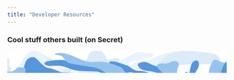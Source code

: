 ```yaml
---
title: "Developer Resources"
---
```


<column class="page-developers__hero-container">
<block>
<developers-hero></developers-hero>
</block>
</column>

<column>
<block>
<developers-features></developers-features>
</block>
</column>

<column mode="full">
<block>
<developers-university></developers-university>
</block>
</column>

<column>
<block>
<developers-start-here></developers-start-here>
</block>
</column>

<column>
<block>
<developers-pathway pathId="1"></developers-pathway>
<developers-pathway pathId="2"></developers-pathway>
<developers-pathway pathId="3"></developers-pathway>
</block>
</column>

<column>
<block>
<developers-help-new-devs></developers-help-new-devs>
</block>
</column>

<column>
<block>
<developers-card-resources></developers-card-resources>
</block>
</column>
<column>

<block>
<developers-advanced></developers-advanced>
</block>
</column>

<column>
<block>
<developers-funding></developers-funding>
</block>
</column>

<column class="page-developers__dev-questions">
<block>
<developers-questions></developers-questions>
</block>
</column>

<!-- Controlls  -->
<column number="2" class="page-developers__horizontal-scroll">
<block >

### Cool stuff others built (on Secret)

</block>
<block class="justify-right">
<scroll-horizontal></scroll-horizontal>
</block>
</column>

<!-- Horizontal Scroll -->
<column class="page-developers__cool-stuff spacer-s horizontal-slider" mode="full">
<block>
<developers-cool-stuff></developers-cool-stuff>
</block>
</column>

<!-- General CTAs -->
<column class="spacer-s" number="2" number-m="2" number-s="1">
<block >
<general-ctas id="get-started"></general-ctas>
</block>
<block >
<general-ctas id="join-the-community"></general-ctas>
</block>
</column >

<!-- swirl -->
<column class="developers__swirl__bottom" mode="full">
<block>
<img class="get-scrt__align-img" src="../../src/assets/swirl-dev-blue-bottom.svg" />
</block>
</column>
